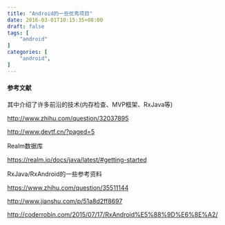 ```yaml
---
title: "Android的一些优秀项目"
date: 2016-03-01T10:15:35+08:00
draft: false
tags: [
    "android"
]
categories: [
    "android",
]
---
```


#### 参考文献 

其中介绍了许多前沿的技术(内存检查、MVP框架、RxJava等)

http://www.zhihu.com/question/32037895

http://www.devtf.cn/?paged=5

Realm数据库

https://realm.io/docs/java/latest/#getting-started

RxJava/RxAndroid的一些参考资料

https://www.zhihu.com/question/35511144

http://www.jianshu.com/p/51a8d2ff8697

http://coderrobin.com/2015/07/17/RxAndroid%E5%88%9D%E6%8E%A2/



